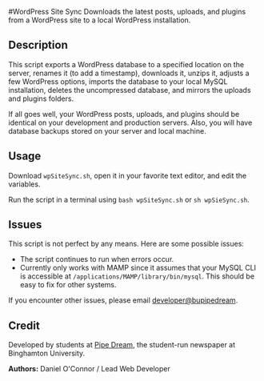 #WordPress Site Sync
Downloads the latest posts, uploads, and plugins from a WordPress site to a local WordPress installation.

## Description
This script exports a WordPress database to a specified location on the server, renames it (to add a timestamp), downloads it, unzips it, adjusts a few WordPress options, imports the database to your local MySQL installation, deletes the uncompressed database, and mirrors the uploads and plugins folders.

If all goes well, your WordPress posts, uploads, and plugins should be identical on your development and production servers. Also, you will have database backups stored on your server and local machine.

## Usage
Download `wpSiteSync.sh`, open it in your favorite text editor, and edit the variables.

Run the script in a terminal using `bash wpSiteSync.sh` or `sh wpSieSync.sh`.  

## Issues
This script is not perfect by any means. Here are some possible issues:

- The script continues to run when errors occur.
- Currently only works with MAMP since it assumes that your MySQL CLI is accessible at `/applications/MAMP/library/bin/mysql`. This should be easy  to fix for other systems.

If you encounter other issues, please email [developer@bupipedream](mailto:developer@bupipedream.com).


## Credit
Developed by students at [Pipe Dream](http://www.bupipedream.com/), the student-run newspaper at Binghamton University.

**Authors:** Daniel O'Connor / Lead Web Developer